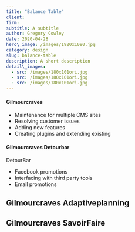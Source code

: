 ```yaml
---
title: "Balance Table"
client:
firm: 
subtitle: A subtitle
author: Gregory Cowley
date: 2020-04-28
hero\_image: /images/1920x1080.jpg
category: design
slug: balance-table
description: A short description
detail\_images: 
  - src: /images/180x101ori.jpg
  - src: /images/180x101ori.jpg
  - src: /images/180x101ori.jpg
---
```



#### Gilmourcraves
- Maintenance for multiple CMS sites
- Resolving customer issues
- Adding new features
- Creating plugins and extending existing


#### Gilmourcraves Detourbar
DetourBar

- Facebook promotions
- Interfacing with third party tools
- Email promotions
## Gilmourcraves Adaptiveplanning

## Gilmourcraves SavoirFaire
